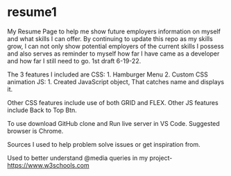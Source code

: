 # resume1

My Resume Page to help me show future employers information on myself and what skills I can offer. By continuing to update this repo as my skills grow, I can not only show potential employers of the current skills I possess and also serves as reminder to myself how far I have came as a developer and how far I still need to go. 1st draft 6-19-22.





The 3 features I included are CSS: 1. Hamburger Menu 2. Custom CSS animation    JS: 1. Created JavaScript object, That catches name and displays it.

Other CSS features include use of both GRID and FLEX.
Other JS features include Back to Top Btn.




To use download GitHub clone and Run live server in VS Code. Suggested browser is Chrome.




Sources I used to help problem solve issues or get inspiration from.

Used to better understand @media queries in my project-
https://www.w3schools.com
